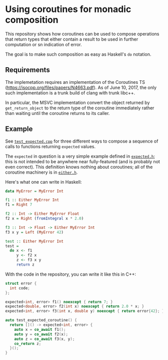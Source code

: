 # Using coroutines for monadic composition

This repository shows how coroutines can be used to compose operations that return types that either contain a result to be used in further computation or sn indication of error.

The goal is to make such composition as easy as Haskell's `do` notation.

## Requirements

The implemetation requires an implementation of the Coroutines TS (https://isocpp.org/files/papers/N4663.pdf). As of June 10, 2017, the only such implementation is a trunk build of clang with trunk libc++.

In particular, the MSVC implementation convert the object returned by `get_return_object` to the return type of the coroutine immediately rather than waiting until the coroutine returns to its caller.

## Example

See [`test_expected.cpp`](test_expected.cpp) for three different ways to compose a sequence of calls to functions returning `expected` values.

The `expected` in question is a very simple example defined in [`expected.h`](expected.h); this is not intended to be anywhere near fully-featured (and is probably not even correct). This definition knows nothing about coroutines; all of the coroutine machinery is in [`either.h`](either.h).

Here's what one can write in Haskell:

```haskell
data MyError = MyError Int

f1 :: Either MyError Int
f1 = Right 7

f2 :: Int -> Either MyError Float
f2 x = Right (fromIntegral x * 2.0)

f3 :: Int -> Float -> Either MyError Int
f3 x y = Left (MyError 42)

test :: Either MyError Int
test =
  do x <- f1
     y <- f2 x
     z <- f3 x y
     return z
```

With the code in the repository, you can write it like this in C++:

```c++
struct error {
  int code;
};

expected<int, error> f1() noexcept { return 7; }
expected<double, error> f2(int x) noexcept { return 2.0 * x; }
expected<int, error> f3(int x, double y) noexcept { return error{42}; }

auto test_expected_coroutine() {
  return []() -> expected<int, error> {
    auto x = co_await f1();
    auto y = co_await f2(x);
    auto z = co_await f3(x, y);
    co_return z;
  }();
}
```
